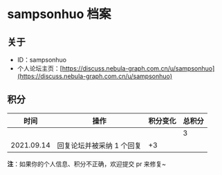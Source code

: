 # sampsonhuo 档案

## 关于

- ID：sampsonhuo
- 个人论坛主页：[https://discuss.nebula-graph.com.cn/u/sampsonhuo](https://discuss.nebula-graph.com.cn/u/sampsonhuo)

## 积分

| 时间 | 操作 | 积分变化 | 总积分  |
| --- | --- | --- | --- |
|  |  |  | 3 |
| 2021.09.14 | 回复论坛并被采纳 1 个回复 | +3 |  |

**注**：如果你的个人信息、积分不正确，欢迎提交 pr 来修复~